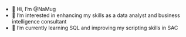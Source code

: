 - 👋 Hi, I’m @NaMug
- 👀 I’m interested in enhancing my skills as a data analyst and business intelligence consultant
- 🌱 I’m currently learning SQL and improving my scripting skills in SAC



